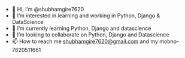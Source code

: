 - 👋 Hi, I’m @shubhamgire7620
- 👀 I’m interested in learning and working in Python, Django & DataScience
- 🌱 I’m currently learning Python, Django and datascience
- 💞️ I’m looking to collaborate on Python, Django and Datascience
- 📫 How to reach me shubhamgire7620@gmail.com and my mobno-7620511661

<!---
shubhamgire7620/shubhamgire7620 is a ✨ special ✨ repository because its `README.md` (this file) appears on your GitHub profile.
You can click the Preview link to take a look at your changes.
--->
